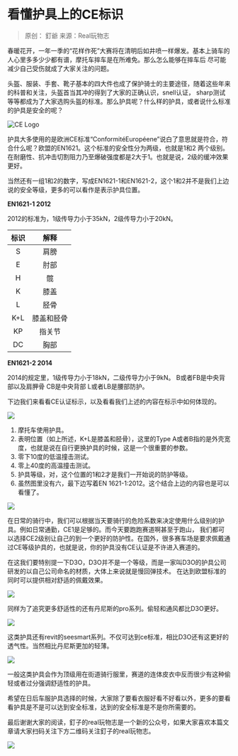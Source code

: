# 看懂护具上的CE标识

> 原创： 釘爺  来源：Real玩物志

春暖花开，一年一季的“花样作死”大赛将在清明后如井喷一样爆发。基本上骑车的人心里多多少少都有谱，摩托车摔车是在所难免。那么怎么能够在摔车后
尽可能减少自己受伤就成了大家关注的问题。

头盔、服装、手套、靴子基本的四大件也成了保护骑士的主要途径，随着这些年来的科普和关注，头盔首当其冲的得到了大家的正确认识，snell认证，
sharp测试等等都成为了大家选购头盔的标准。那么护具呢？什么样的护具，或者说什么标准的护具是安全的呢？

![CE Logo](https://ae01.alicdn.com/kf/HTB19mCzO3HqK1RjSZJnq6zNLpXaM.jpg)

护具大多使用的是欧洲CE标准“ConformitéEuropéene”说白了意思就是符合，符合什么呢？欧盟的EN1621。这个标准的安全性分为两级，也就是1和2
两个级别。在耐磨性、抗冲击切割阻力乃至爆破强度都是2大于1。也就是说，2级的缓冲效果更好。

当然还有一组1和2的数字，写成EN1621-1和EN1621-2，这个1和2并不是我们上边说的安全等级，更多的可以看作是表示护具位置。

**EN1621-1 2012**

2012的标准为，1级传导力小于35kN，2级传导力小于20kN。

| 标识 |    解释    |
| :--: | :--------: |
|  S   |    肩膀    |
|  E   |    肘部    |
|  H   |     髋     |
|  K   |    膝盖    |
|  L   |    胫骨    |
| K+L  | 膝盖和胫骨 |
|  KP  |   指关节   |
|  DC  |    胸部    |


**EN1621-2 2014**

2014的规定里，1级传导力小于18kN，二级传导力小于9kN。
B或者FB是中央背部以及肩胛骨
CB是中央背部
L或者LB是腰部防护。

下边我们来看看CE认证标示，以及看看我们上述的内容在标示中如何体现的。

![](https://ae01.alicdn.com/kf/HTB15WWoO9rqK1RjSZK9q6xyypXa7.jpg)

1. 摩托车使用护具。
2. 表明位置（如上所述，K+L是膝盖和胫骨），这里的Type A或者B指的是外壳宽度，也就是说在自行更换护具的时候，这是一个很重要的参数。
3. 零下10度的低温撞击测试。
4. 零上40度的高温撞击测试。
5. 护具等级，对，这个位置的1和2才是我们一开始说的防护等级。
6. 虽然图里没有六，最下边写着EN 1621-1:2012。这个结合上边的内容也是可以看懂了。

![](https://ae01.alicdn.com/kf/HTB1n0OSO7PoK1RjSZKbq6x1IXXaH.jpg)

 在日常的骑行中，我们可以根据当天要骑行的危险系数来决定使用什么级别的护具。例如日常通勤，CE1是足够的。而今天要跑跑赛道啊甚至于跑山，
 我们都可以选择CE2级别让自己的到一个更好的防护性。在国外，很多赛车场是要求佩戴通过CE等级护具的，也就是说，你的护具没有CE认证是不许进入赛道的。

 在这我们要特别提一下D3O，D3O并不是一个等级，而是一家叫D3O的护具公司研发的以自己公司命名的材质，大体上来说就是慢回弹技术。
 在达到欧盟标准的同时可以提供相对舒适的佩戴效果。

![](https://ae01.alicdn.com/kf/HTB1evOEO6DpK1RjSZFrq6y78VXa6.jpg)

 同样为了追究更多舒适性的还有丹尼斯的pro系列。偷轻和通风都比D3O更好。

 ![](https://ae01.alicdn.com/kf/HTB1uHKzO3HqK1RjSZFEq6AGMXXae.jpg)

 这类护具还有revit的seesmart系列。不仅可达到ce标准，相比D3O还有这更好的透气性。当然相比丹尼斯更加的轻薄。

 ![](https://ae01.alicdn.com/kf/HTB1heevO4TpK1RjSZFMq6zG_VXaH.jpg)

一般这类护具会作为顶级用在街道骑行服里，赛道的连体皮衣中反而很少有这种偷轻或者过分强调舒适性的护具。

希望在日后车服护具选择的时候，大家除了要看衣服好看不好看以外，更多的要看看护具是不是可以达到安全标准，达到的安全标准是不是你所需要的。

最后谢谢大家的阅读，釘子的real玩物志是一个新的公众号，如果大家喜欢本篇文章请大家扫码关注下方二维码关注釘子的real玩物志。

![](https://ae01.alicdn.com/kf/HTB1aMmtO4TpK1RjSZR0762EwXXa0.png)

